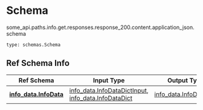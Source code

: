 # Schema
some_api.paths.info.get.responses.response_200.content.application_json.schema
```
type: schemas.Schema
```

## Ref Schema Info
Ref Schema | Input Type | Output Type
---------- | ---------- | -----------
[**info_data.InfoData**](../../../../../../../../components/schema/info_data.md) | [info_data.InfoDataDictInput](../../../../../../../../components/schema/info_data.md#infodatadictinput), [info_data.InfoDataDict](../../../../../../../../components/schema/info_data.md#infodatadict) | [info_data.InfoDataDict](../../../../../../../../components/schema/info_data.md#infodatadict)

